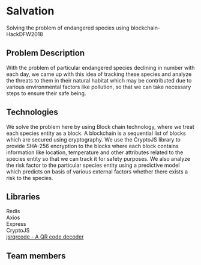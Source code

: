 # Salvation
Solving the problem of endangered species using blockchain- HackDFW2018

## Problem Description
With the problem of particular endangered species declining in number with each day, we came up with this idea of tracking these species and analyze the threats to them in their natural habitat which may be contributed due to various environmental factors like pollution, so that we can take necessary steps to ensure their safe being. 

## Technologies 
We solve the problem here by using Block chain technology, where we treat each species entity as a block. A blockchain is a sequential list of blocks which are secured using cryptography. We use the CryptoJS library to provide SHA-256 encryption to the blocks where each block contains information like location, temperature and other attributes related to the species entity so that we can track it for safety purposes. We also analyze the risk factor to the particular species entity using a predictive model which predicts on basis of various external factors whether there exists a risk to the species.

## Libraries
Redis  
Axios  
Express  
CryptoJS  
[jsrqrcode - A QR code decoder](https://github.com/LazarSoft/jsqrcode)

## Team members


